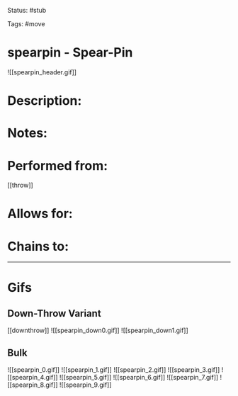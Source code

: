 Status: #stub

Tags: #move

# spearpin - Spear-Pin
![[spearpin_header.gif]]
# Description:


# Notes:


# Performed from:
[[throw]]

# Allows for:


# Chains to:


___
# Gifs
## Down-Throw Variant
[[downthrow]]
![[spearpin_down0.gif]]
![[spearpin_down1.gif]]

## Bulk
![[spearpin_0.gif]]
![[spearpin_1.gif]]
![[spearpin_2.gif]]
![[spearpin_3.gif]]
![[spearpin_4.gif]]
![[spearpin_5.gif]]
![[spearpin_6.gif]]
![[spearpin_7.gif]]
![[spearpin_8.gif]]
![[spearpin_9.gif]]